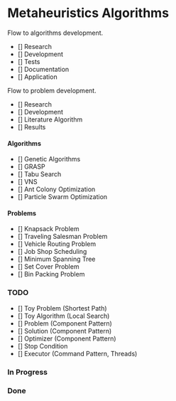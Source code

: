 # Metaheuristics Algorithms

Flow to algorithms development.
- [] Research
- [] Development
- [] Tests
- [] Documentation
- [] Application

Flow to problem development.
- [] Research
- [] Development
- [] Literature Algorithm
- [] Results

#### Algorithms

- [] Genetic Algorithms
- [] GRASP
- [] Tabu Search
- [] VNS
- [] Ant Colony Optimization
- [] Particle Swarm Optimization

#### Problems

- [] Knapsack Problem
- [] Traveling Salesman Problem
- [] Vehicle Routing Problem
- [] Job Shop Scheduling
- [] Minimum Spanning Tree
- [] Set Cover Problem
- [] Bin Packing Problem


### TODO

- [] Toy Problem (Shortest Path)
- [] Toy Algorithm (Local Search)
- [] Problem (Component Pattern)
- [] Solution (Component Pattern)
- [] Optimizer (Component Pattern)
- [] Stop Condition 
- [] Executor (Command Pattern, Threads)

### In Progress

### Done